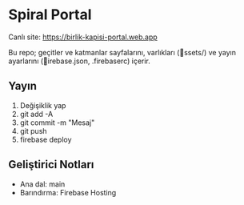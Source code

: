 ﻿# Spiral Portal

Canlı site: https://birlik-kapisi-portal.web.app

Bu repo; geçitler ve katmanlar sayfalarını, varlıkları (ssets/) ve yayın ayarlarını (irebase.json, .firebaserc) içerir.

## Yayın
1. Değişiklik yap
2. git add -A
3. git commit -m "Mesaj"
4. git push
5. firebase deploy

## Geliştirici Notları
- Ana dal: main
- Barındırma: Firebase Hosting
